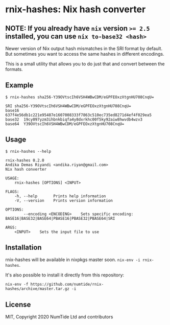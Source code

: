 # rnix-hashes: Nix hash converter
## NOTE: If you already have `nix` version `>= 2.5` installed, you can use `nix to-base32 <hash>`

Newer version of Nix output hash mismatches in the SRI format by default. But
sometimes you want to access the same hashes in different encodings.

This is a small utility that allows you to do just that and convert between
the formats.

## Example

`$ rnix-hashes sha256-Y39OVtscIh6VSH4WBwCDM/eGPFEOxzXtgnHU708CnqU=`
```
SRI	sha256-Y39OVtscIh6VSH4WBwCDM/eGPFEOxzXtgnHU708CnqU=
base16	637f4e56db1c221e95487e1607008333f7863c510ec735ed8271d4ef4f029ea5
base32	19cy097yzm3ihbnkbiqfa4y8dxrkhc00f5ky92aiw8hwvdb4wzv3
base64	Y39OVtscIh6VSH4WBwCDM/eGPFEOxzXtgnHU708CnqU=

```

## Usage

`$ rnix-hashes --help`
```
rnix-hashes 0.2.0
Andika Demas Riyandi <andika.riyan@gmail.com>
Nix hash converter

USAGE:
    rnix-hashes [OPTIONS] <INPUT>

FLAGS:
    -h, --help       Prints help information
    -V, --version    Prints version information

OPTIONS:
        --encoding <ENCODING>    Sets specific encoding: BASE16|BASE32|BASE64|PBASE16|PBASE32|PBASE64|SRI

ARGS:
    <INPUT>    Sets the input file to use
```

## Installation

rnix-hashes will be available in nixpkgs master soon. `nix-env -i rnix-hashes`.

It's also possible to install it directly from this repository:

 `nix-env -f https://github.com/numtide/rnix-hashes/archive/master.tar.gz -i`

## License

MIT, Copyright 2020 NumTide Ltd and contributors
